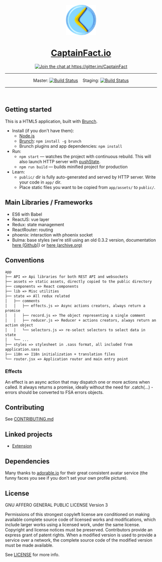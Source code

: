 <p align="center"><img src="app/assets/assets/img/logo.png" height="100"/></p>
<h1 align="center"><a href="https://captainfact.io">CaptainFact.io</a></h1>
<p align="center"><a href="https://gitter.im/CaptainFact"><img src="https://badges.gitter.im/Join%20Chat.svg" alt="Join the chat at https://gitter.im/CaptainFact"/></a></p>
<hr/>
<p align="center">Master: <a href="https://travis-ci.org/CaptainFact/captain-fact-frontend"><img src="https://travis-ci.org/CaptainFact/captain-fact-frontend.svg?branch=travis-configuration" alt="Build Status" /></a> &nbsp;&nbsp;
Staging: <a href="https://travis-ci.org/CaptainFact/captain-fact-frontend"><img src="https://travis-ci.org/CaptainFact/captain-fact-frontend.svg?branch=staging" alt="Build Status" /></a></p>
<hr/><br/>

## Getting started

This is a HTML5 application, built with [Brunch](http://brunch.io).

* Install (if you don't have them):
    * [Node.js](http://nodejs.org)
    * [Brunch](http://brunch.io): `npm install -g brunch`
    * Brunch plugins and app dependencies: `npm install`
* Run:
    * `npm start` — watches the project with continuous rebuild. This will also launch HTTP server with [pushState](https://developer.mozilla.org/en-US/docs/Web/Guide/API/DOM/Manipulating_the_browser_history).
    * `npm run build` — builds minified project for production
* Learn:
    * `public/` dir is fully auto-generated and served by HTTP server.  Write your code in `app/` dir.
    * Place static files you want to be copied from `app/assets/` to `public/`.

## Main Libraries / Frameworks

- ES6 with Babel
- ReactJS: vue layer
- Redux: state management
- ReactRouter: routing
- phoenix: interaction with phoenix socket
- Bulma: base styles (we're still using an old 0.3.2 version, documentation
[here (Github)](https://github.com/jgthms/bulma/tree/0395dc59d8b147f2f47d057a6ffde2eb2966db49/docs/documentation))
or [here (archive.org)](https://web.archive.org/web/20170518075321/http://bulma.io/documentation/overview/start/)

## Conventions

```
app
├── API => Api libraries for both REST API and websockets
├── assets => static assets, directly copied to the public directory
├── components => React components
├── lib => Misc utilities
├── state => All redux related
│   ├── comments
│   │   ├── effects.js => Async actions creators, always return a promise
│   │   ├── record.js => The object representing a single comment
│   │   ├── reducer.js => Reducer + actions creators, always return an action object
│   │   └── selectors.js => re-select selectors to select data in state
│   └── ...
├── styles => stylesheet in .sass format, all included from application.sass
├── i18n => I18n initialization + translation files
└── router.jsx => Application router and main entry point
```

### Effects

An effect is an async action that may dispatch one or more actions when called. It always returns a
promise, ideally without the need for .catch(...) - errors should be converted to FSA errors objects.

## Contributing

See [CONTRIBUTING.md](CONTRIBUTING.md)

## Linked projects

* [Extension](https://github.com/CaptainFact/captain-fact-extension)

## Dependencies 

Many thanks to [adorable.io](http://avatars.adorable.io/) for their great consistent avatar service (the funny faces
you see if you don't set your own profile picture).

## License

GNU AFFERO GENERAL PUBLIC LICENSE Version 3

Permissions of this strongest copyleft license are conditioned on making available complete source code of licensed works and modifications, which include larger works using a licensed work, under the same license. Copyright and license notices must be preserved. Contributors provide an express grant of patent rights. When a modified version is used to provide a service over a network, the complete source code of the modified version must be made available.

See [LICENSE](LICENSE) for more info.

